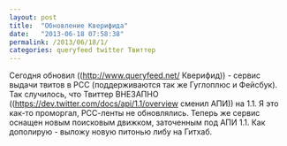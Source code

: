```yaml
---
layout: post
title:  "Обновление Кверифида"
date:   "2013-06-18 07:58:38"
permalink: /2013/06/18/1/
categories: queryfeed twitter Твиттер
---
```

Сегодня обновил ((http://www.queryfeed.net/ Кверифид)) - сервис выдачи твитов в РСС (поддерживаются так же Гуглоплюс и Фейсбук).
Так случилось, что Твиттер ВНЕЗАПНО ((https://dev.twitter.com/docs/api/1.1/overview сменил АПИ)) на 1.1. Я это как-то проморгал, РСС-ленты не обновлялись. 
Теперь же сервис оснащен новым поисковым движком, заточенным под АПИ 1.1. Как дополирую  - выложу новую питонью либу на Гитхаб.


